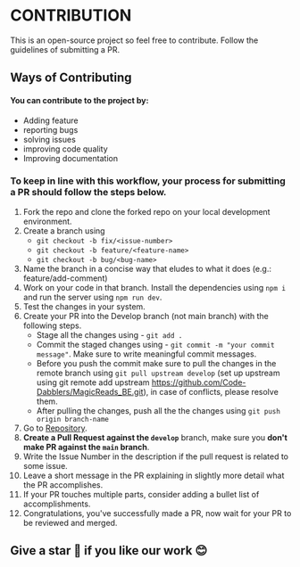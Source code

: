 # CONTRIBUTION

This is an open-source project so feel free to contribute. Follow the guidelines of submitting a PR.

## Ways of Contributing

#### You can contribute to the project by:

-   Adding feature
-   reporting bugs
-   solving issues
-   improving code quality
-   Improving documentation

### To keep in line with this workflow, your process for submitting a PR should follow the steps below.

1. Fork the repo and clone the forked repo on your local development environment.
1. Create a branch using
    - `git checkout -b fix/<issue-number>`
    - `git checkout -b feature/<feature-name>`
    - `git checkout -b bug/<bug-name>`
1. Name the branch in a concise way that eludes to what it does (e.g.: feature/add-comment)
1. Work on your code in that branch. Install the dependencies using `npm i` and run the server using `npm run dev`.
1. Test the changes in your system.
1. Create your PR into the Develop branch (not main branch) with the following steps.
    - Stage all the changes using - `git add .`
    - Commit the staged changes using - `git commit -m "your commit message"`. Make sure to write meaningful commit messages.
    - Before you push the commit make sure to pull the changes in the remote branch using `git pull upstream develop` (set up upstream using git remote add upstream https://github.com/Code-Dabblers/MagicReads_BE.git), in case of conflicts, please resolve them.
    - After pulling the changes, push all the the changes using `git push origin branch-name`
1. Go to [Repository](https://github.com/Code-Dabblers/MagicReads_BE).
1. **Create a Pull Request against the `develop`** branch, make sure you **don't make PR against the `main` branch**.
1. Write the Issue Number in the description if the pull request is related to some issue.
1. Leave a short message in the PR explaining in slightly more detail what the PR accomplishes.
1. If your PR touches multiple parts, consider adding a bullet list of accomplishments.
1. Congratulations, you've successfully made a PR, now wait for your PR to be reviewed and merged.

## Give a star 🌟 if you like our work 😊
